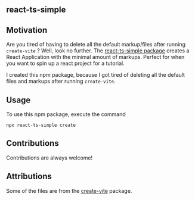 ## react-ts-simple

## Motivation
Are you tired of having to delete all the default markup/files after running `create-vite` ? Well, look no further. The [react-ts-simple package](https://www.npmjs.com/package/react-ts-simple) creates a React Application with the minimal amount of markups. Perfect for when you want to spin up a react project for a tutorial.

I created this npm package, because I got tired of deleting all the default files and markups after running `create-vite`.

## Usage
To use this npm package, execute the command
```
npx react-ts-simple create
```

## Contributions
Contributions are always welcome!

## Attributions
Some of the files are from the [create-vite](https://github.com/vitejs/vite/tree/main/packages/create-vite) package.